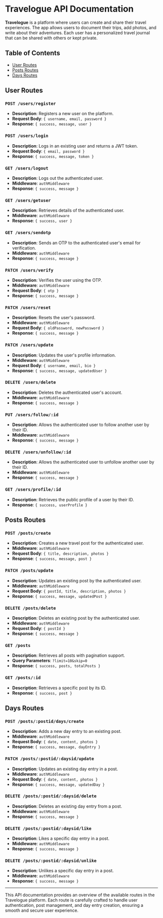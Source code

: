 # Travelogue API Documentation

**Travelogue** is a platform where users can create and share their travel experiences. The app allows users to document their trips, add photos, and write about their adventures. Each user has a personalized travel journal that can be shared with others or kept private.

## Table of Contents

- [User Routes](#user-routes)
- [Posts Routes](#posts-routes)
- [Days Routes](#days-routes)

## User Routes

### `POST /users/register`

- **Description**: Registers a new user on the platform.
- **Request Body**: `{ username, email, password }`
- **Response**: `{ success, message, user }`

### `POST /users/login`

- **Description**: Logs in an existing user and returns a JWT token.
- **Request Body**: `{ email, password }`
- **Response**: `{ success, message, token }`

### `GET /users/logout`

- **Description**: Logs out the authenticated user.
- **Middleware**: `authMiddleware`
- **Response**: `{ success, message }`

### `GET /users/getuser`

- **Description**: Retrieves details of the authenticated user.
- **Middleware**: `authMiddleware`
- **Response**: `{ success, user }`

### `GET /users/sendotp`

- **Description**: Sends an OTP to the authenticated user's email for verification.
- **Middleware**: `authMiddleware`
- **Response**: `{ success, message }`

### `PATCH /users/verify`

- **Description**: Verifies the user using the OTP.
- **Middleware**: `authMiddleware`
- **Request Body**: `{ otp }`
- **Response**: `{ success, message }`

### `PATCH /users/reset`

- **Description**: Resets the user's password.
- **Middleware**: `authMiddleware`
- **Request Body**: `{ oldPassword, newPassword }`
- **Response**: `{ success, message }`

### `PATCH /users/update`

- **Description**: Updates the user's profile information.
- **Middleware**: `authMiddleware`
- **Request Body**: `{ username, email, bio }`
- **Response**: `{ success, message, updatedUser }`

### `DELETE /users/delete`

- **Description**: Deletes the authenticated user's account.
- **Middleware**: `authMiddleware`
- **Response**: `{ success, message }`

### `PUT /users/follow/:id`

- **Description**: Allows the authenticated user to follow another user by their ID.
- **Middleware**: `authMiddleware`
- **Response**: `{ success, message }`

### `DELETE /users/unfollow/:id`

- **Description**: Allows the authenticated user to unfollow another user by their ID.
- **Middleware**: `authMiddleware`
- **Response**: `{ success, message }`

### `GET /users/profile/:id`

- **Description**: Retrieves the public profile of a user by their ID.
- **Response**: `{ success, userProfile }`

## Posts Routes

### `POST /posts/create`

- **Description**: Creates a new travel post for the authenticated user.
- **Middleware**: `authMiddleware`
- **Request Body**: `{ title, description, photos }`
- **Response**: `{ success, message, post }`

### `PATCH /posts/update`

- **Description**: Updates an existing post by the authenticated user.
- **Middleware**: `authMiddleware`
- **Request Body**: `{ postId, title, description, photos }`
- **Response**: `{ success, message, updatedPost }`

### `DELETE /posts/delete`

- **Description**: Deletes an existing post by the authenticated user.
- **Middleware**: `authMiddleware`
- **Request Body**: `{ postId }`
- **Response**: `{ success, message }`

### `GET /posts`

- **Description**: Retrieves all posts with pagination support.
- **Query Parameters**: `?limit=10&skip=0`
- **Response**: `{ success, posts, totalPosts }`

### `GET /posts/:id`

- **Description**: Retrieves a specific post by its ID.
- **Response**: `{ success, post }`

## Days Routes

### `POST /posts/:postid/days/create`

- **Description**: Adds a new day entry to an existing post.
- **Middleware**: `authMiddleware`
- **Request Body**: `{ date, content, photos }`
- **Response**: `{ success, message, dayEntry }`

### `PATCH /posts/:postid/:daysid/update`

- **Description**: Updates an existing day entry in a post.
- **Middleware**: `authMiddleware`
- **Request Body**: `{ date, content, photos }`
- **Response**: `{ success, message, updatedDay }`

### `DELETE /posts/:postid/:daysid/delete`

- **Description**: Deletes an existing day entry from a post.
- **Middleware**: `authMiddleware`
- **Response**: `{ success, message }`

### `DELETE /posts/:postid/:daysid/like`

- **Description**: Likes a specific day entry in a post.
- **Middleware**: `authMiddleware`
- **Response**: `{ success, message }`

### `DELETE /posts/:postid/:daysid/unlike`

- **Description**: Unlikes a specific day entry in a post.
- **Middleware**: `authMiddleware`
- **Response**: `{ success, message }`

---

This API documentation provides an overview of the available routes in the Travelogue platform. Each route is carefully crafted to handle user authentication, post management, and day entry creation, ensuring a smooth and secure user experience.
